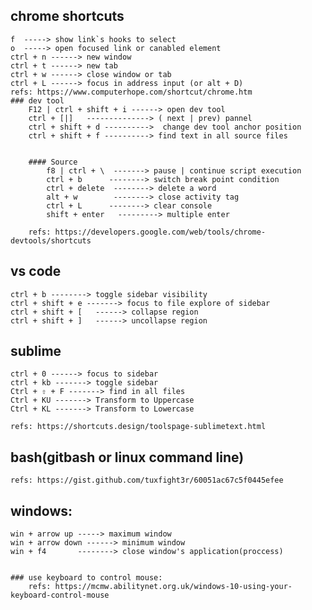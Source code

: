 ## chrome shortcuts

	f  -----> show link`s hooks to select
	o  -----> open focused link or canabled element
	ctrl + n ------> new window
	ctrl + t ------> new tab
	ctrl + w ------> close window or tab
	ctrl + L ------> focus in address input (or alt + D)
	refs: https://www.computerhope.com/shortcut/chrome.htm
	### dev tool
		F12 | ctrl + shift + i ------> open dev tool
		ctrl + [|]   --------------> ( next | prev) pannel 
		ctrl + shift + d ---------->  change dev tool anchor position
		ctrl + shift + f ----------> find text in all source files


		#### Source
			f8 | ctrl + \  -------> pause | continue script execution
			ctrl + b      --------> switch break point condition
			ctrl + delete  --------> delete a word
			alt + w        --------> close activity tag 
			ctrl + L      --------> clear console
			shift + enter   ---------> multiple enter

		refs: https://developers.google.com/web/tools/chrome-devtools/shortcuts

## vs code
	ctrl + b --------> toggle sidebar visibility
	ctrl + shift + e -------> focus to file explore of sidebar
	ctrl + shift + [   ------> collapse region
	ctrl + shift + ]   ------> uncollapse region

## sublime 
	ctrl + 0 ------> focus to sidebar
	ctrl + kb -------> toggle sidebar
	Ctrl + ⇧ + F -------> find in all files
	Ctrl + KU -------> Transform to Uppercase
	Ctrl + KL -------> Transform to Lowercase

	refs: https://shortcuts.design/toolspage-sublimetext.html

## bash(gitbash or linux command line)

	refs: https://gist.github.com/tuxfight3r/60051ac67c5f0445efee

## windows:

	win + arrow up -----> maximum window
	win + arrow down ------> minimum window
	win + f4       --------> close window's application(proccess)


	### use keyboard to control mouse:
		refs: https://mcmw.abilitynet.org.uk/windows-10-using-your-keyboard-control-mouse



